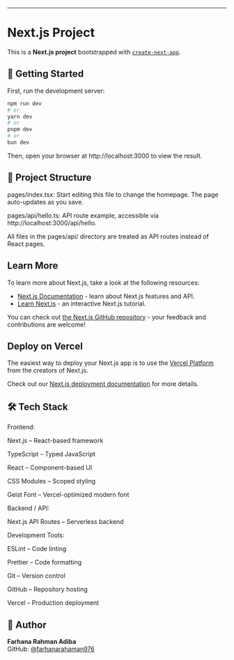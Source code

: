 ---

# Next.js Project

This is a **Next.js project** bootstrapped with [`create-next-app`](https://nextjs.org/docs/api-reference/create-next-app).

## 🚀 Getting Started

First, run the development server:

```bash
npm run dev
# or
yarn dev
# or
pnpm dev
# or
bun dev

```

Then, open your browser at http://localhost:3000 to view the result.


## 📁 Project Structure
pages/index.tsx: Start editing this file to change the homepage. The page auto-updates as you save.

pages/api/hello.ts: API route example, accessible via http://localhost:3000/api/hello.

All files in the pages/api/ directory are treated as API routes instead of React pages.

## Learn More

To learn more about Next.js, take a look at the following resources:

- [Next.js Documentation](https://nextjs.org/docs) - learn about Next.js features and API.
- [Learn Next.js](https://nextjs.org/learn-pages-router) - an interactive Next.js tutorial.

You can check out [the Next.js GitHub repository](https://github.com/vercel/next.js) - your feedback and contributions are welcome!

## Deploy on Vercel

The easiest way to deploy your Next.js app is to use the [Vercel Platform](https://vercel.com/new?utm_medium=default-template&filter=next.js&utm_source=create-next-app&utm_campaign=create-next-app-readme) from the creators of Next.js.

Check out our [Next.js deployment documentation](https://nextjs.org/docs/pages/building-your-application/deploying) for more details.


## 🛠️ Tech Stack
Frontend:

Next.js – React-based framework

TypeScript – Typed JavaScript

React – Component-based UI

CSS Modules – Scoped styling

Geist Font – Vercel-optimized modern font

Backend / API:

Next.js API Routes – Serverless backend

Development Tools:

ESLint – Code linting

Prettier – Code formatting

Git – Version control

GitHub – Repository hosting

Vercel – Production deployment


## 🧾 Author

**Farhana Rahman Adiba**  
GitHub: [@farhanarahaman976](https://github.com/farhanarahaman976)






